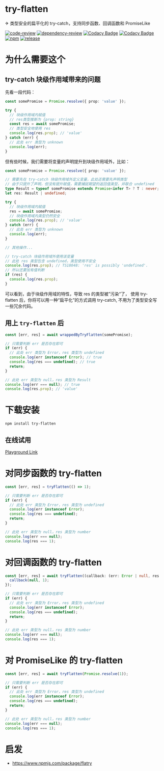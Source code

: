 # try-flatten

✈ 类型安全的扁平化的 try-catch，支持同步函数、回调函数和 PromiseLike

[![code-review](https://github.com/FrontEndDev-org/try-flatten/actions/workflows/code-review.yml/badge.svg)](https://github.com/FrontEndDev-org/try-flatten/actions/workflows/code-review.yml)
[![dependency-review](https://github.com/FrontEndDev-org/try-flatten/actions/workflows/dependency-review.yml/badge.svg)](https://github.com/FrontEndDev-org/try-flatten/actions/workflows/dependency-review.yml)
[![Codacy Badge](https://app.codacy.com/project/badge/Grade/948a21cc839b431490dd8b8bf22628c3)](https://app.codacy.com/gh/FrontEndDev-org/try-flatten/dashboard?utm_source=gh&utm_medium=referral&utm_content=&utm_campaign=Badge_grade)
[![Codacy Badge](https://app.codacy.com/project/badge/Coverage/948a21cc839b431490dd8b8bf22628c3)](https://app.codacy.com/gh/FrontEndDev-org/try-flatten/dashboard?utm_source=gh&utm_medium=referral&utm_content=&utm_campaign=Badge_coverage)
[![npm](https://img.shields.io/npm/v/try-flatten)](https://npmjs.com/package/try-flatten)
[![release](https://img.shields.io/github/v/release/FrontEndDev-org/try-flatten)](https://github.com/FrontEndDev-org/try-flatten/releases)

# 为什么需要这个

## try-catch 块级作用域带来的问题

先看一段代码：

```ts
const somePromise = Promise.resolve({ prop: 'value' });

try {
  // 块级作用域内赋值
  // res类型推断为 {prop: string}
  const res = await somePromise;
  // 类型安全地使用 res
  console.log(res.prop); // 'value'
} catch (err) {
  // 此处 err 类型为 unknown
  console.log(err);
}
```

但有些时候，我们需要将变量的声明提升到块级作用域外，比如：

```ts
const somePromise = Promise.resolve({ prop: 'value' });

// 需要先在 try-catch 块级作用域外定义变量，此处还需要先声明类型
// 由于只提升了声明，但没有提升赋值，需要捕捉期望的返回值类型，并联合 undefined
type Result = typeof somePromise extends Promise<infer T> ? T : never;
let res: Result | undefined;

try {
  // 块级作用域内赋值
  res = await somePromise;
  // 块级作用域内类型仍然安全
  console.log(res.prop); // 'value'
} catch (err) {
  // 此处 err 类型为 unknown
  console.log(err);
}

// 其他操作...

// try-catch 块级作用域外使用该变量
// 此处 res 类型包含 undefined，类型使用不安全
console.log(res.prop); // TS18048: 'res' is possibly 'undefined'.
// 所以还要加有值判断
if (res) {
  console.log(res.prop);
}
```

可以看到，由于块级作用域的特性，导致 res 的类型被”污染“了， 使用 try-flatten 后，你将可以用一种“扁平化”的方式调用 try-catch, 不用为了类型安全写一些冗余代码。

## 用上 `try-flatten` 后

```ts
const [err, res] = await wrappedByTryFlatten(somePromise);

// 只需要判断 err 是否存在即可
if (err) {
  // 此处 err 类型为 Error，res 类型为 undefined
  console.log(err instanceof Error); // true
  console.log(res === undefined); // true
  return;
}

// 此处 err 类型为 null，res 类型为 Result
console.log(err === null); // true
console.log(res.prop); // 'value'
```

# 下载安装

```shell
npm install try-flatten
```

## 在线试用

[Playground Link](https://www.typescriptlang.org/zh/play?#code/JYWwDg9gTgLgBAbzjKBPAYgGwIYxgUwDs4BfOAMyghDgHIVUBacnPI2gbgCgv8APSLAoBXQgGMYwCMWwBnWflgA5YZkwAKAG7ZMw-AC44hVZgCUiLnDhR8MYVGLbd+OAF53Rk9xI9+g+OSiElIy8oowAKqEACb45MCE+NFaOnqGorHxidHmCJbWtvaOqS7urnAZcQlJ3r4C0AFBktJwcgqwAKJQVFApzoZdPbn5NnYOcE56cABk0xMlcAmyMNji+BDkcIPQtbz1QoHizaHtMCogAEaKfWmel4rDVqNFyKhg65uTpR60xvdQnC4Pj2-hERxCyHwy3UhGwIAMcGWUASAHMADSQ5YAYTkCPU5lcAD5WoRUI84GJpLIIJh8AA6TAQFHqehQySEFF0rm0DGw+GmbhWAjY3H43bCmAswAwKoBTa0Av4qAB1MeXB8W5iXkrJTCMs4ABtRRQDE2WQAXTcyDQWFwBEI6lVRLgAEYBTwrMBNuoDeSrG1wttel7BVZWmFYFFMtVksaXVYyPhMAoLMGQ6cVGpPd0Y8HfcphP91NGgz4SC6uBKWYA9tUAwDGK5VyVDiFUE9X5LU6sQ6TAXbBiADW6CaEPK6g7am7fcMGagA260DgAB9PGojVDDH8rlBmxMIMAcmqk8GFDAACqgdbCSX2lvJzWd8e9mEmDHOoOxrMkINt+D67or03m7AAHdsGAeAGCtNhbVHLse37QdpFLN0PS9A8fVDGB-SnLM0NOcMqmyAsoXfOB40TDVs3QtMNEDfIcPCc4N0I2R3yBUty1oAAFKgQGABQABlgF7fA61kBsxCbfdyK-PUDT-M1yiAkCwMtVgbXULjqF4+ljRpTR8HUZ1EMWZDM1QlM-VnANM1fcywxifCkiY4jSJcci6NzdMaOTHMzjzRjC3yYsXSAA)

# 对同步函数的 try-flatten

```ts
const [err, res] = tryFlatten(() => 1);

// 只需要判断 err 是否存在即可
if (err) {
  // 此处 err 类型为 Error，res 类型为 undefined
  console.log(err instanceof Error);
  console.log(res === undefined);
  return;
}

// 此处 err 类型为 null，res 类型为 number
console.log(err === null);
console.log(res === 1);
```

# 对回调函数的 try-flatten

```ts
const [err, res] = await tryFlatten((callback: (err: Error | null, res: number) => void) => {
  callback(null, 1);
});

// 只需要判断 err 是否存在即可
if (err) {
  // 此处 err 类型为 Error，res 类型为 undefined
  console.log(err instanceof Error);
  console.log(res === undefined);
  return;
}

// 此处 err 类型为 null，res 类型为 number
console.log(err === null);
console.log(res === 1);
```

# 对 PromiseLike 的 try-flatten

```ts
const [err, res] = await tryFlatten(Promise.resolve(1));

// 只需要判断 err 是否存在即可
if (err) {
  // 此处 err 类型为 Error，res 类型为 undefined
  console.log(err instanceof Error);
  console.log(res === undefined);
  return;
}

// 此处 err 类型为 null，res 类型为 number
console.log(err === null);
console.log(res === 1);
```

# 启发

- <https://www.npmjs.com/package/flatry>
